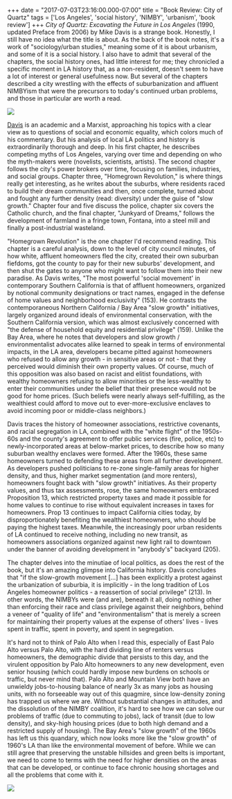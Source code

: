 +++
date = "2017-07-03T23:16:00.000-07:00"
title = "Book Review: City of Quartz"
tags = ['Los Angeles', 'social history', 'NIMBY', 'urbanism', 'book review']
+++
*City of Quartz: Excavating the Future in Los Angeles* (1990, updated Preface from 2006) by Mike Davis is a strange book.  Honestly, I still have no idea what the title is about.  As the back of the book notes, it's a work of "sociology/urban studies," meaning some of it is about urbanism, and some of it is a social history.  I also have to admit that several of the chapters, the social history ones, had little interest for me; they chronicled a specific moment in LA history that, as a non-resident, doesn't seem to have a lot of interest or general usefulness now.  But several of the chapters described a city wrestling with the effects of suburbanization and affluent NIMBYism that were the precursors to today's continued urban problems, and those in particular are worth a read.

<img src="https://2.bp.blogspot.com/-WEq6PPyfVGU/WHHdTa17BvI/AAAAAAAAMHs/50trnv8_3iAxW-2uBeSjshWBzt9YN7BFgCKgB/s1600/IMG_20170107_213747.jpg"/>

[Davis](https://en.wikipedia.org/wiki/Mike_Davis_(scholar)) is an academic and a Marxist, approaching his topics with a clear view as to questions of social and economic equality, which colors much of his commentary.  But his analysis of local LA politics and history is extraordinarily thorough and deep.  In his first chapter, he describes competing myths of Los Angeles, varying over time and depending on who the myth-makers were (novelists, scientists, artists).  The second chapter follows the city's power brokers over time, focusing on families, industries, and social groups.  Chapter three, "Homegrown Revolution," is where things really get interesting, as he writes about the suburbs, where residents raced to build their dream communities and then, once complete, turned about and fought any further density (read: diversity) under the guise of "slow growth."  Chapter four and five discuss the police, chapter six covers the Catholic church, and the final chapter, "Junkyard of Dreams," follows the development of farmland in a fringe town, Fontana, into a steel mill and finally a post-industrial wasteland.

"Homegrown Revolution" is the one chapter I'd recommend reading.  This chapter is a careful analysis, down to the level of city council minutes, of how white, affluent homeowners fled the city, created their own suburban fiefdoms, got the county to pay for their new suburbs' development, and then shut the gates to anyone who might want to follow them into their new paradise.  As Davis writes, "The most powerful 'social movement' in contemporary Southern California is that of affluent homeowners, organized by notional community designations or tract names, engaged in the defense of home values and neighborhood exclusivity" (153).  He contrasts the contemporaneous Northern California / Bay Area "slow growth" initiatives, largely organized around ideals of environmental conservation, with the Southern California version, which was almost exclusively concerned with "the defense of household equity and residential privilege" (159).  Unlike the Bay Area, where he notes that developers and slow growth / environmentalist advocates alike learned to speak in terms of environmental impacts, in the LA area, developers became pitted against homeowners who refused to allow any growth - in sensitive areas or not - that they perceived would diminish their own property values.  Of course, much of this opposition was also based on racist and elitist foundations, with wealthy homeowners refusing to allow minorities or the less-wealthy to enter their communities under the belief that their presence would not be good for home prices.  (Such beliefs were nearly always self-fulfilling, as the wealthiest could afford to move out to ever-more-exclusive enclaves to avoid incoming poor or middle-class neighbors.)

Davis traces the history of homeowner associations, restrictive covenants, and racial segregation in LA, combined with the "white flight" of the 1950s-60s and the county's agreement to offer public services (fire, police, etc) to newly-incorporated areas at below-market prices, to describe how so many suburban wealthy enclaves were formed.  After the 1960s, these same homeowners turned to defending these areas from all further development.  As developers pushed politicians to re-zone single-family areas for higher density, and thus, higher market segmentation (and more renters), homeowners fought back with "slow growth" initiatives.  As their property values, and thus tax assessments, rose, the same homeowners embraced Proposition 13, which restricted property taxes and made it possible for home values to continue to rise without equivalent increases in taxes for homeowners.  Prop 13 continues to impact California cities today, by disproportionately benefiting the wealthiest homeowners, who should be paying the highest taxes.  Meanwhile, the increasingly poor urban residents of LA continued to receive nothing, including no new transit, as homeowners associations organized against new light rail to downtown under the banner of avoiding development in "anybody's" backyard (205).

The chapter delves into the minutiae of local politics, as does the rest of the book, but it's an amazing glimpse into California history.  Davis concludes that "if the slow-growth movement [...] has been explicitly a protest against the urbanization of suburbia, it is implicitly - in the long tradition of Los Angeles homeowner politics - a reassertion of social privilege" (213).  In other words, the NIMBYs were (and are), beneath it all, doing nothing other than enforcing their race and class privilege against their neighbors, behind a veneer of "quality of life" and "environmentalism" that is merely a screen for maintaining their property values at the expense of others' lives - lives spent in traffic, spent in poverty, and spent in segregation.

It's hard not to think of Palo Alto when I read this, especially of East Palo Alto versus Palo Alto, with the hard dividing line of renters versus homeowners, the demographic divide that persists to this day, and the virulent opposition by Palo Alto homeowners to any new development, even senior housing (which could hardly impose new burdens on schools or traffic, but never mind that).  Palo Alto and Mountain View both have an unwieldy jobs-to-housing balance of nearly 3x as many jobs as housing units, with no forseeable way out of this quagmire, since low-density zoning has trapped us where we are.  Without substantial changes in attitudes, and the dissolution of the NIMBY coalition, it's hard to see how we can solve our problems of traffic (due to commuting to jobs), lack of transit (due to low density), and sky-high housing prices (due to both high demand and a restricted supply of housing).  The Bay Area's "slow growth" of the 1960s has left us this quandary, which now looks more like the "slow growth" of 1960's LA than like the environmental movement of before.  While we can still agree that preserving the unstable hillsides and green belts is important, we need to come to terms with the need for higher densities on the areas that can be developed, or continue to face chronic housing shortages and all the problems that come with it.

<img src="https://4.bp.blogspot.com/-0WSZOlFGpzQ/WVsugNpl7LI/AAAAAAAANos/LEo30wOq3ikJW4V5u5z2NuoHqkmJKOIBwCLcBGAs/s1600/IMG_4498.JPG"/>
